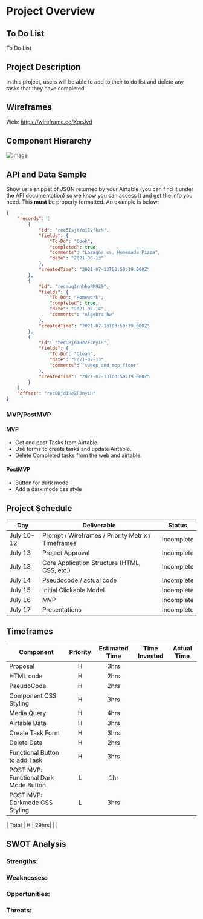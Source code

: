 # Project Overview

## To Do List

To Do List

## Project Description

In this project, users will be able to add to their to do list and delete any tasks that they have completed.

## Wireframes


Web: https://wireframe.cc/XqcJyd 

## Component Hierarchy

![image](https://user-images.githubusercontent.com/85104906/125473500-96d77fca-b664-47f5-8310-8bb0a72a1ef3.png)


## API and Data Sample

Show us a snippet of JSON returned by your Airtable (you can find it under the API documentation) so we know you can access it and get the info you need. This __must__ be properly formatted. An example is below:

```json
{
    "records": [
        {
            "id": "rec5IsjtYoiCvfkzN",
            "fields": {
                "To-Do": "Cook",
                "completed": true,
                "comments": "Lasagna vs. Homemade Pizza",
                "date": "2021-06-13"
            },
            "createdTime": "2021-07-13T03:50:19.000Z"
        },
        {
            "id": "recmuq1rnhhpPM9Z9",
            "fields": {
                "To-Do": "Homework",
                "completed": true,
                "date": "2021-07-14",
                "comments": "Algebra hw"
            },
            "createdTime": "2021-07-13T03:50:19.000Z"
        },
        {
            "id": "recORjd1HeZFJnyiH",
            "fields": {
                "To-Do": "Clean",
                "date": "2021-07-13",
                "comments": "sweep and mop floor"
            },
            "createdTime": "2021-07-13T03:50:19.000Z"
        }
    ],
    "offset": "recORjd1HeZFJnyiH"
}

```

### MVP/PostMVP 

#### MVP 

- Get and post Tasks from Airtable.
- Use forms to create tasks and update Airtable.
- Delete Completed tasks from the web and airtable.

#### PostMVP  
- Button for dark mode
- Add a dark mode css style

## Project Schedule


|  Day | Deliverable | Status
|---|---| ---|
|July 10-12| Prompt / Wireframes / Priority Matrix / Timeframes | Incomplete
|July 13| Project Approval | Incomplete
|July 13| Core Application Structure (HTML, CSS, etc.) | Incomplete
|July 14| Pseudocode / actual code | Incomplete
|July 15| Initial Clickable Model  | Incomplete
|July 16| MVP | Incomplete
|July 17| Presentations | Incomplete

## Timeframes

| Component | Priority | Estimated Time | Time Invested | Actual Time |
| --- | :---: |  :---: | :---: | :---: |
| Proposal | H | 3hrs|  |  |
| HTML code | H | 2hrs|  |  |
| PseudoCode | H | 2hrs|  |  |
| Component CSS Styling | H | 3hrs|  |  |
| Media Query | H | 4hrs|  |  |
| Airtable Data | H | 3hrs|  |  |
| Create Task Form | H | 3hrs|  |  |
| Delete Data | H | 2hrs|  |  |
| Functional Button to add Task | H | 3hrs|  |  |
| POST MVP: Functional Dark Mode Button | L | 1hr|  |  |
| POST MVP: Darkmode CSS Styling | L | 3hrs|  |  |

| Total | H | 29hrs| |  |

## SWOT Analysis

### Strengths:

### Weaknesses:

### Opportunities:

### Threats:
